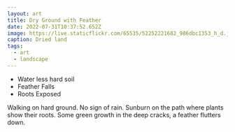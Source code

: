 ```yaml
---
layout: art
title: Dry Ground with Feather
date: 2022-07-31T10:37:52.652Z
image: https://live.staticflickr.com/65535/52252221682_986dbc1353_h_d.jpg
caption: Dried land
tags:
  - art
  - landscape
---
```

* Water less hard soil
* Feather Falls
* Roots Exposed

Walking on hard ground. No sign of rain. Sunburn on the path where plants show their roots. Some green growth in the deep cracks, a feather flutters down.